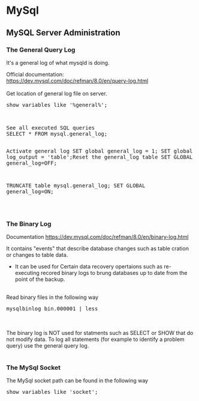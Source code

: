 <h1>MySql</h1>

<h2>MySQL Server Administration</h2>

<h3>The General Query Log</h3>
It's a general log of what mysqld is doing. <br>

Official documentation: <br>
<a href="https://dev.mysql.com/doc/refman/8.0/en/query-log.html" target="_blank">https://dev.mysql.com/doc/refman/8.0/en/query-log.html</a><br>
<br>
Get location of general log file on server. <br>
<pre>show variables like '%general%';</pre>
<br>
<pre>
See all executed SQL queries
SELECT * FROM mysql.general_log;

Activate general log
SET global general_log = 1;
SET global log_output = 'table';Reset the general_log table
SET GLOBAL general_log=OFF;

TRUNCATE table mysql.general_log;
SET GLOBAL general_log=ON;</pre>

<br>
<h3>The Binary Log</h3>
Documentation
<a href="https://dev.mysql.com/doc/refman/8.0/en/binary-log.html" target="_blank">https://dev.mysql.com/doc/refman/8.0/en/binary-log.html</a><br>

It contains "events" that describe database changes such as table cration or changes to table data. <br>

- It can be used for Certain data recovery opertaions such as re-executing recored binary logs to brung databases up to date from the point of the backup. <br>

<br>
Read binary files in the following way<br>
<pre>
mysqlbinlog bin.000001 | less
</pre><br>
<br>
The binary log is NOT used for statments such as SELECT or SHOW that do not modify data. To log all statements (for example to identify a problem query) use the general query log. <br>

<br>
<h3>The MySql Socket</h3>
The MySql socket path can be found in the following way <br>
<pre>show variables like 'socket';</pre>
